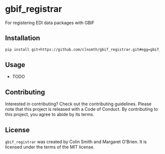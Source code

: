 # gbif_registrar

For registering EDI data packages with GBIF

## Installation

```bash
pip install git+https://github.com/clnsmth/gbif_registrar.git#egg=gbif_registrar
```

## Usage

- TODO

## Contributing

Interested in contributing? Check out the contributing guidelines. Please note that this project is released with a Code of Conduct. By contributing to this project, you agree to abide by its terms.

## License

`gbif_registrar` was created by Colin Smith and Margaret O'Brien. It is licensed under the terms of the MIT license.
